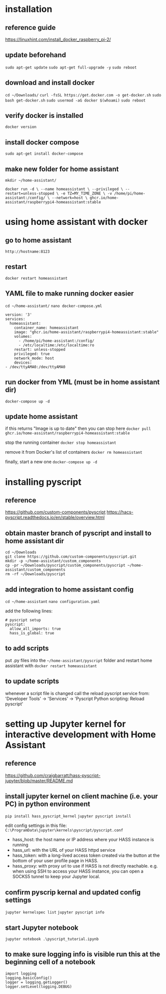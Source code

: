# installation

## reference guide
https://linuxhint.com/install_docker_raspberry_pi-2/

## update beforehand
`sudo apt-get update`
`sudo apt-get full-upgrade -y`
`sudo reboot`

## download and install docker
`cd ~/Downloads/`
`curl -fsSL https://get.docker.com -o get-docker.sh`
`sudo bash get-docker.sh`
`sudo usermod -aG docker $(whoami)`
`sudo reboot`

## verify docker is installed
`docker version`

## install docker compose
`sudo apt-get install docker-compose` 

## make new folder for home assistant
`mkdir ~/home-assistant/`

`docker run -d \
  --name homeassistant \
  --privileged \
  --restart=unless-stopped \
  -e TZ=MY_TIME_ZONE \
  -v /home/pi/home-assistant:/config/ \
  --network=host \
  ghcr.io/home-assistant/raspberrypi4-homeassistant:stable`

# using home assistant with docker

## go to home assistant
`http://hostname:8123`

## restart
`docker restart homeassistant`

## YAML file to make running docker easier
`cd ~/home-assistant/`
`nano docker-compose.yml`

```
version: '3'
services:
  homeassistant:
    container_name: homeassistant
    image: "ghcr.io/home-assistant/raspberrypi4-homeassistant:stable"
    volumes:
      - /home/pi/home-assistant:/config/
      - /etc/localtime:/etc/localtime:ro
    restart: unless-stopped
    privileged: true
    network_mode: host
    devices:
- /dev/ttyAMA0:/dev/ttyAMA0
```

## run docker from YML (must be in home assistant dir)
`docker-compose up -d`

## update home assistant
if this returns "Image is up to date" then you can stop here
`docker pull ghcr.io/home-assistant/raspberrypi4-homeassistant:stable`

stop the running container
`docker stop homeassistant`

remove it from Docker's list of containers
`docker rm homeassistant`

finally, start a new one
`docker-compose up -d`

# installing pyscript

## reference
https://github.com/custom-components/pyscript
https://hacs-pyscript.readthedocs.io/en/stable/overview.html

## obtain master branch of pyscript and install to home assistant dir
```
cd ~/Downloads
git clone https://github.com/custom-components/pyscript.git
mkdir -p ~/home-assistant/custom_components
cp -pr ~/Downloads/pyscript/custom_components/pyscript ~/home-assistant/custom_components
rm -rf ~/Downloads/pyscript
```

## add integration to home assistant config
`cd ~/home-assistant`
`nano configuration.yaml`

add the following lines:
```
# pyscript setup
pyscript:
  allow_all_imports: true
  hass_is_global: true
```

## to add scripts
put .py files into the `~/home-assistant/pyscript` folder and restart home assistant with `docker restart homeassistant`

## to update scripts
whenever a script file is changed call the reload pyscript service from:
 'Developer Tools' -> 'Services' -> 'Pyscript Python scripting: Reload pyscript'

# setting up Jupyter kernel for interactive development with Home Assistant

## reference
https://github.com/craigbarratt/hass-pyscript-jupyter/blob/master/README.md

## install jupyter kernel on client machine (i.e. your PC) in python environment
`pip install hass_pyscript_kernel`
`jupyter pyscript install`

edit config settings in this file:
`C:\ProgramData\jupyter\kernels\pyscript/pyscript.conf`

* hass_host: the host name or IP address where your HASS instance is running
* hass_url: with the URL of your HASS httpd service
* hass_token: with a long-lived access token created via the button at the bottom of your user profile page in HASS.
* hass_proxy: with proxy url to use if HASS is not directly reachable. e.g. when using SSH to access your HASS instance, you can open a SOCKS5 tunnel to keep your Jupyter local.

## confirm pyscrip kernal and updated config settings
`jupyter kernelspec list`
`jupyter pyscript info`

## start Jupyter notebook
`jupyter notebook .\pyscript_tutorial.ipynb`

## to make sure logging info is visible run this at the beginning cell of a notebook
```
import logging
logging.basicConfig()
logger = logging.getLogger()
logger.setLevel(logging.DEBUG)
```